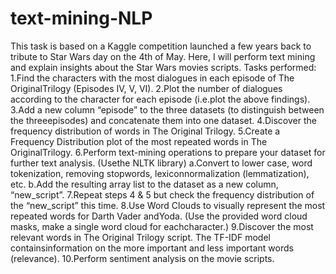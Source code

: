 # text-mining-NLP
This task is based on a Kaggle competition launched a few years back to tribute to Star Wars day on the 4th of May.
Here, I will perform text mining and explain insights about the Star Wars movies scripts.
Tasks performed:
1.Find the characters with the most dialogues in each episode of The OriginalTrilogy (Episodes IV, V, VI).
2.Plot the number of dialogues according to the character for each episode (i.e.plot the above findings).
3.Add a new column “episode” to the three datasets (to distinguish between the threeepisodes) and concatenate them into one dataset.
4.Discover the frequency distribution of words in The Original Trilogy.
5.Create a Frequency Distribution plot of the most repeated words in The OriginalTrilogy.
6.Perform text-mining operations to prepare your dataset for further text analysis. (Usethe NLTK library)
a.Convert to lower case, word tokenization, removing stopwords, lexiconnormalization (lemmatization), etc.
b.Add the resulting array list to the dataset as a new column, “new_script”.
7.Repeat steps 4 & 5 but check the frequency distribution of the “new_script” this time.
8.Use Word Clouds to visually represent the most repeated words for Darth Vader andYoda. (Use the provided word cloud masks, make a single word cloud for eachcharacter.)
9.Discover the most relevant words in The Original Trilogy script. The TF-IDF model containsinformation on the more important and less important words (relevance).
10.Perform sentiment analysis on the movie scripts.

